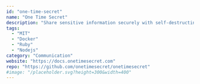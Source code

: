 ```yaml
---
id: "one-time-secret"
name: "One Time Secret"
description: "Share sensitive information securely with self-destructing links that are only viewable once."
tags:
  - "MIT"
  - "Docker"
  - "Ruby"
  - "Nodejs"
category: "Communication"
website: "https://docs.onetimesecret.com"
repo: "https://github.com/onetimesecret/onetimesecret"
#image: "/placeholder.svg?height=300&width=400"
---
```



